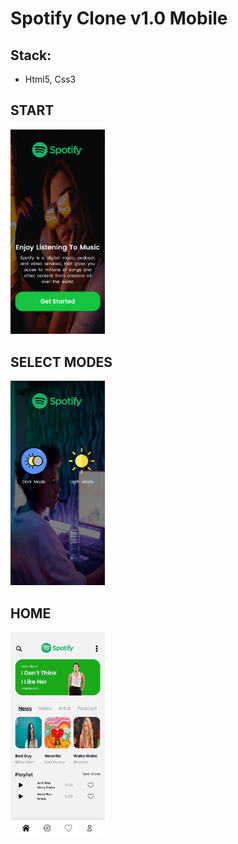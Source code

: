   # Spotify Clone v1.0 Mobile
  
  ## Stack:
  - Html5, Css3 
  
  
 ## START 
  <img src="https://github.com/JLOPdev/spotifyv1/blob/main/index.png" width="30%">
  
 ## SELECT MODES 
  <img src="https://github.com/JLOPdev/spotifyv1/blob/main/modes.png" width="30%">
  
 ## HOME
  <img src="https://github.com/JLOPdev/spotifyv1/blob/main/main.png" width="30%">
